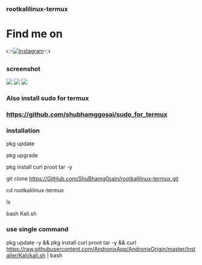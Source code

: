 ### rootkalilinux-termux

# Find me on 
👉[![Instagram](https://img.shields.io/badge/INSTAGRAM-FOLLOW-red?style=for-the-badge&logo=instagram)](https://www.instagram.com/shubhamgosainn/)👈

### screenshot

![ ](https://github.com/shubhamggosai/rootkalilinux-termux/blob/master/Screenshot/Screenshot_20200916_164237.jpg)
![ ](https://github.com/shubhamggosai/rootkalilinux-termux/blob/master/Screenshot/Screenshot_20200916_165257.jpg)
![ ](https://github.com/shubhamggosai/rootkalilinux-termux/blob/master/Screenshot/Screenshot_20200916_170706.jpg)

### Also install sudo for termux

### https://github.com/shubhamggosai/sudo_for_termux


### installation
 pkg update

 pkg upgrade

 pkg install curl proot tar -y

 git clone https://GitHub.com/ShuBhamg0sain/rootkalilinux-termux.git
 
 cd rootkalilinux-termux
 
 ls

 bash Kali.sh
 
### use single command

 pkg update -y && pkg install curl proot tar -y && curl https://raw.githubusercontent.com/AndronixApp/AndronixOrigin/master/Installer/Kali/kali.sh | bash
